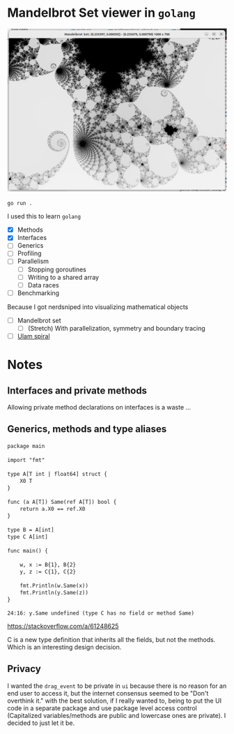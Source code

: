 # Mandelbrot Set viewer in `golang`

![](ss.png)

`go run .`

I used this to learn `golang`

- [x] Methods
- [x] Interfaces
- [ ] Generics
- [ ] Profiling
- [ ] Parallelism
    - [ ] Stopping goroutines
    - [ ] Writing to a shared array
    - [ ] Data races
- [ ] Benchmarking

Because I got nerdsniped into visualizing mathematical objects

- [ ] Mandelbrot set
    - [ ] (Stretch) With parallelization, symmetry and boundary tracing
- [ ] [Ulam spiral](https://en.wikipedia.org/wiki/Ulam_spiral)

# Notes

## Interfaces and private methods

Allowing private method declarations on interfaces is a waste ...


## Generics, methods and type aliases

```
package main

import "fmt"

type A[T int | float64] struct {
	X0 T
}

func (a A[T]) Same(ref A[T]) bool {
	return a.X0 == ref.X0
}

type B = A[int]
type C A[int]

func main() {

	w, x := B{1}, B{2}
	y, z := C{1}, C{2}

	fmt.Println(w.Same(x))
	fmt.Println(y.Same(z))
}
```

`24:16: y.Same undefined (type C has no field or method Same)`

https://stackoverflow.com/a/61248625

C is a new type definition that inherits all the fields, but 
not the methods. Which is an interesting design decision.


## Privacy

I wanted the `drag_event` to be private in `ui` because there is no reason for
an end user to access it, but the internet consensus seemed to be "Don't
overthink it." with the best solution, if I really wanted to, being to put the
UI code in a separate package and use package level access control (Capitalized
variables/methods are public and lowercase ones are private). I decided to just
let it be.